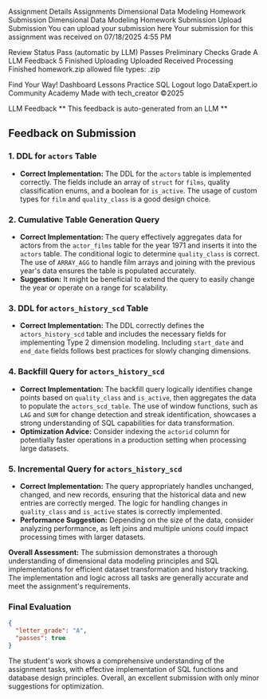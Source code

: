 Assignment Details
Assignments
Dimensional Data Modeling Homework Submission
Dimensional Data Modeling Homework Submission
Upload Submission
You can upload your submission here
Your submission for this assignment was received on 07/18/2025 4:55 PM

Review Status
Pass (automatic by LLM)
Passes Preliminary Checks
Grade
A
LLM Feedback
5
Finished
Uploading
Uploaded
Received
Processing
Finished
homework.zip
allowed file types: .zip

Find Your Way!
Dashboard
Lessons
Practice SQL
Logout
logo
DataExpert.io Community Academy
Made with tech_creator ©2025

LLM Feedback
** This feedback is auto-generated from an LLM **



## Feedback on Submission

### 1. DDL for `actors` Table
- **Correct Implementation:** The DDL for the `actors` table is implemented correctly. The fields include an array of `struct` for `films`, quality classification enums, and a boolean for `is_active`. The usage of custom types for `film` and `quality_class` is a good design choice.

### 2. Cumulative Table Generation Query
- **Correct Implementation:** The query effectively aggregates data for actors from the `actor_films` table for the year 1971 and inserts it into the `actors` table. The conditional logic to determine `quality_class` is correct. The use of `ARRAY_AGG` to handle film arrays and joining with the previous year's data ensures the table is populated accurately.
- **Suggestion:** It might be beneficial to extend the query to easily change the year or operate on a range for scalability.

### 3. DDL for `actors_history_scd` Table
- **Correct Implementation:** The DDL correctly defines the `actors_history_scd` table and includes the necessary fields for implementing Type 2 dimension modeling. Including `start_date` and `end_date` fields follows best practices for slowly changing dimensions.

### 4. Backfill Query for `actors_history_scd`
- **Correct Implementation:** The backfill query logically identifies change points based on `quality_class` and `is_active`, then aggregates the data to populate the `actors_scd_table`. The use of window functions, such as `LAG` and `SUM` for change detection and streak identification, showcases a strong understanding of SQL capabilities for data transformation.
- **Optimization Advice:** Consider indexing the `actorid` column for potentially faster operations in a production setting when processing large datasets.

### 5. Incremental Query for `actors_history_scd`
- **Correct Implementation:** The query appropriately handles unchanged, changed, and new records, ensuring that the historical data and new entries are correctly merged. The logic for handling changes in `quality_class` and `is_active` states is correctly implemented.
- **Performance Suggestion:** Depending on the size of the data, consider analyzing performance, as left joins and multiple unions could impact processing times with larger datasets.

**Overall Assessment:** The submission demonstrates a thorough understanding of dimensional data modeling principles and SQL implementations for efficient dataset transformation and history tracking. The implementation and logic across all tasks are generally accurate and meet the assignment's requirements.

### Final Evaluation

```json
{
  "letter_grade": "A",
  "passes": true
}
```

The student's work shows a comprehensive understanding of the assignment tasks, with effective implementation of SQL functions and database design principles. Overall, an excellent submission with only minor suggestions for optimization.